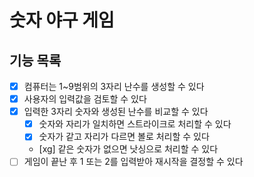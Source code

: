 # 숫자 야구 게임

## 기능 목록

- [x] 컴퓨터는 1~9범위의 3자리 난수를 생성할 수 있다
- [x] 사용자의 입력값을 검토할 수 있다
- [x] 입력한 3자리 숫자와 생성된 난수를 비교할 수 있다
    - [x] 숫자와 자리가 일치하면 스트라이크로 처리할 수 있다
    - [x] 숫자가 같고 자리가 다르면 볼로 처리할 수 있다
    - [xg] 같은 숫자가 없으면 낫싱으로 처리할 수 있다
- [ ] 게임이 끝난 후 1 또는 2를 입력받아 재시작을 결정할 수 있다